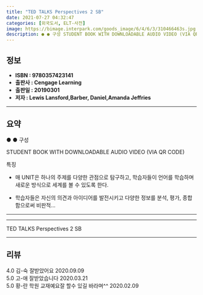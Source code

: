 ```yaml
---
title: "TED TALKS Perspectives 2 SB"
date: 2021-07-27 04:32:47
categories: [외국도서, ELT-사전]
image: https://bimage.interpark.com/goods_image/6/4/6/3/310466463s.jpg
description: ● ● 구성 STUDENT BOOK WITH DOWNLOADABLE AUDIO VIDEO (VIA QR CODE) 특징 - 매 UNIT은 하나의 주제를 다양한 관점으로 탐구하고, 학습자들이 언어를 학습하며 새로운 방식으로 세계를 볼 수 있도록 한다. - 학습자들은 자신의 의
---
```


## **정보**

- **ISBN : 9780357423141**
- **출판사 : Cengage Learning**
- **출판일 : 20190301**
- **저자 : Lewis Lansford,Barber, Daniel,Amanda Jeffries**

------



## **요약**

●  ●  구성

STUDENT BOOK WITH DOWNLOADABLE AUDIO  VIDEO (VIA QR CODE)

특징

- 매 UNIT은 하나의 주제를 다양한 관점으로 탐구하고, 학습자들이 언어를 학습하며 새로운 방식으로 세계를 볼 수 있도록 한다.

- 학습자들은 자신의 의견과 아이디어를 발전시키고 다양한 정보를 분석, 평가, 종합함으로써 비판적... 

------



------


TED TALKS Perspectives 2 SB 

------


## **리뷰** 

4.0 김-숙 잘받았어요 2020.09.09 <br/>5.0 고-애 잘받았습니다 2020.03.21 <br/>5.0 황-란 학원 교재예요잘 할수 있길 바라며^^ 2020.02.09 <br/>